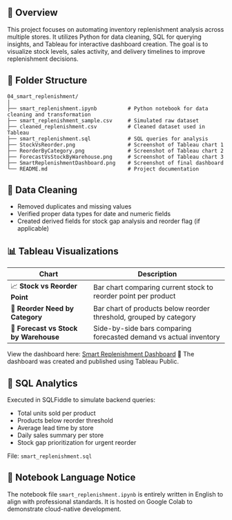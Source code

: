## 📌 Overview
This project focuses on automating inventory replenishment analysis across multiple stores. It utilizes Python for data cleaning, SQL for querying insights, and Tableau for interactive dashboard creation. The goal is to visualize stock levels, sales activity, and delivery timelines to improve replenishment decisions.

## 📁 Folder Structure
```
04_smart_replenishment/
│
├── smart_replenishment.ipynb          # Python notebook for data cleaning and transformation
├── smart_replenishment_sample.csv     # Simulated raw dataset
├── cleaned_replenishment.csv          # Cleaned dataset used in Tableau
├── smart_replenishment.sql            # SQL queries for analysis
├── StockVsReorder.png                 # Screenshot of Tableau chart 1
├── ReorderByCategory.png              # Screenshot of Tableau chart 2
├── ForecastVsStockByWarehouse.png     # Screenshot of Tableau chart 3
├── SmartReplenishmentDashboard.png    # Screenshot of final dashboard
└── README.md                          # Project documentation
```

## 🧹 Data Cleaning
- Removed duplicates and missing values
- Verified proper data types for date and numeric fields
- Created derived fields for stock gap analysis and reorder flag (if applicable)

## 📊 Tableau Visualizations
| Chart | Description |
|-------|-------------|
| 📈 **Stock vs Reorder Point** | Bar chart comparing current stock to reorder point per product |
| 🧾 **Reorder Need by Category** | Bar chart of products below reorder threshold, grouped by category |
| 🔁 **Forecast vs Stock by Warehouse** | Side-by-side bars comparing forecasted demand vs actual inventory |

View the dashboard here: [Smart Replenishment Dashboard](https://public.tableau.com/app/profile/zheng.lyu6601/viz/Smart_replenishment/Smart_replenishment) 📌 The dashboard was created and published using Tableau Public.

## 🧠 SQL Analytics
Executed in SQLFiddle to simulate backend queries:
- Total units sold per product
- Products below reorder threshold
- Average lead time by store
- Daily sales summary per store
- Stock gap prioritization for urgent reorder

File: `smart_replenishment.sql`

## 💬 Notebook Language Notice
The notebook file `smart_replenishment.ipynb` is entirely written in English to align with professional standards. It is hosted on Google Colab to demonstrate cloud-native development.
